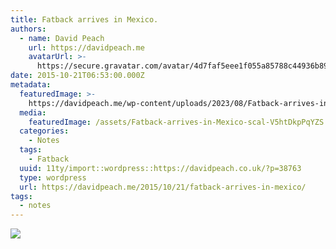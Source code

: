 ```yaml
---
title: Fatback arrives in Mexico.
authors:
  - name: David Peach
    url: https://davidpeach.me
    avatarUrl: >-
      https://secure.gravatar.com/avatar/4d7faf5eee1f055a85788c44936b8995eaab6dfb004e7854ec747ccb272e91ee?s=96&d=mm&r=g
date: 2015-10-21T06:53:00.000Z
metadata:
  featuredImage: >-
    https://davidpeach.me/wp-content/uploads/2023/08/Fatback-arrives-in-Mexico-scaled.jpg
  media:
    featuredImage: /assets/Fatback-arrives-in-Mexico-scal-V5htDkpPqYZS.jpg
  categories:
    - Notes
  tags:
    - Fatback
  uuid: 11ty/import::wordpress::https://davidpeach.co.uk/?p=38763
  type: wordpress
  url: https://davidpeach.me/2015/10/21/fatback-arrives-in-mexico/
tags:
  - notes
---
```

[![](/assets/Fatback-arrives-in-Mexico-1024-17nX4g2xFvRE.jpg)](/assets/Fatback-arrives-in-Mexico-1024-17nX4g2xFvRE.jpg)